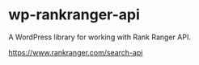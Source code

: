 # wp-rankranger-api
A WordPress library for working with Rank Ranger API.

https://www.rankranger.com/search-api
